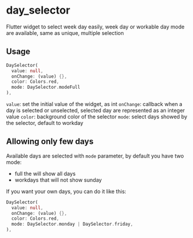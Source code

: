 # day_selector

Flutter widget to select week day easily, week day or workable day mode are available, same as unique, multiple selection

## Usage

```dart
DaySelector(
  value: null,
  onChange: (value) {},
  color: Colors.red,
  mode: DaySelector.modeFull
),

```

`value`: set the initial value of the widget, as int
`onChange`: callback when a day is selected or unselected, selected day are represented as an integer value
`color`: background color of the selector
`mode`: select days showed by the selector, default to workday

## Allowing only few days
Available days are selected with `mode` parameter, by default you have two mode:

- full the will show all days
- workdays that will not show sunday

If you want your own days, you can do it like this: 

```dart
DaySelector(
  value: null,
  onChange: (value) {},
  color: Colors.red,
  mode: DaySelector.monday | DaySelector.friday,
),

```